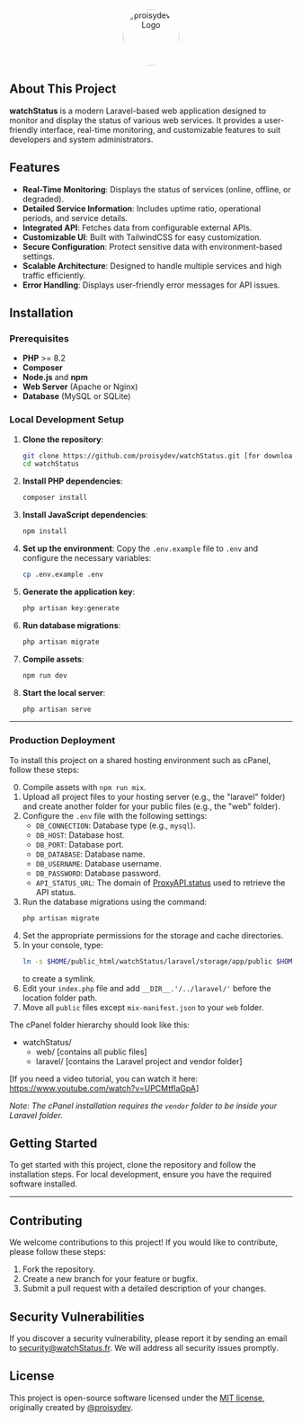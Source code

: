 <p align="center"><a href="https://proisy.dev" title="Proisy's Portfolio" target="_blank"><img src="https://avatars.githubusercontent.com/u/204402355?v=4" width="100" alt="proisydev's Logo" style="border-radius: 50%; margin-top: 15px;"></a></p>

## About This Project

**watchStatus** is a modern Laravel-based web application designed to monitor and display the status of various web services. It provides a user-friendly interface, real-time monitoring, and customizable features to suit developers and system administrators.

## Features

-   **Real-Time Monitoring**: Displays the status of services (online, offline, or degraded).
-   **Detailed Service Information**: Includes uptime ratio, operational periods, and service details.
-   **Integrated API**: Fetches data from configurable external APIs.
-   **Customizable UI**: Built with TailwindCSS for easy customization.
-   **Secure Configuration**: Protect sensitive data with environment-based settings.
-   **Scalable Architecture**: Designed to handle multiple services and high traffic efficiently.
-   **Error Handling**: Displays user-friendly error messages for API issues.

## Installation

### Prerequisites

-   **PHP** >= 8.2
-   **Composer**
-   **Node.js** and **npm**
-   **Web Server** (Apache or Nginx)
-   **Database** (MySQL or SQLite)

### Local Development Setup

1. **Clone the repository**:

    ```bash
    git clone https://github.com/proisydev/watchStatus.git [for download] or git pull origin main [for update]
    cd watchStatus
    ```

2. **Install PHP dependencies**:

    ```bash
    composer install
    ```

3. **Install JavaScript dependencies**:

    ```bash
    npm install
    ```

4. **Set up the environment**:
   Copy the `.env.example` file to `.env` and configure the necessary variables:

    ```bash
    cp .env.example .env
    ```

5. **Generate the application key**:

    ```bash
    php artisan key:generate
    ```

6. **Run database migrations**:

    ```bash
    php artisan migrate
    ```

7. **Compile assets**:

    ```bash
    npm run dev
    ```

8. **Start the local server**:
    ```bash
    php artisan serve
    ```

---

### Production Deployment

To install this project on a shared hosting environment such as cPanel, follow these steps:

0. Compile assets with `npm run mix`.
1. Upload all project files to your hosting server (e.g., the "laravel" folder) and create another folder for your public files (e.g., the "web" folder).
2. Configure the `.env` file with the following settings:
    - `DB_CONNECTION`: Database type (e.g., `mysql`).
    - `DB_HOST`: Database host.
    - `DB_PORT`: Database port.
    - `DB_DATABASE`: Database name.
    - `DB_USERNAME`: Database username.
    - `DB_PASSWORD`: Database password.
    - `API_STATUS_URL`: The domain of [ProxyAPI.status](https://github.com/proisydev/ProxyAPI.status) used to retrieve the API status.
3. Run the database migrations using the command:
    ```bash
    php artisan migrate
    ```
4. Set the appropriate permissions for the storage and cache directories.
5. In your console, type:
    ```bash
    ln -s $HOME/public_html/watchStatus/laravel/storage/app/public $HOME/public_html/watchStatus/web/storage
    ```
    to create a symlink.
6. Edit your `index.php` file and add `__DIR__.'/../laravel/'` before the location folder path.
7. Move all `public` files except `mix-manifest.json` to your `web` folder.

The cPanel folder hierarchy should look like this:

-   watchStatus/
    -   web/ [contains all public files]
    -   laravel/ [contains the Laravel project and vendor folder]

[If you need a video tutorial, you can watch it here: https://www.youtube.com/watch?v=UPCMtfIaGpA]

_Note: The cPanel installation requires the `vendor` folder to be inside your Laravel folder._

## Getting Started

To get started with this project, clone the repository and follow the installation steps. For local development, ensure you have the required software installed.

---

## Contributing

We welcome contributions to this project! If you would like to contribute, please follow these steps:

1. Fork the repository.
2. Create a new branch for your feature or bugfix.
3. Submit a pull request with a detailed description of your changes.

## Security Vulnerabilities

If you discover a security vulnerability, please report it by sending an email to [security@watchStatus.fr](mailto:security@watchStatus.fr). We will address all security issues promptly.

## License

This project is open-source software licensed under the [MIT license](https://opensource.org/licenses/MIT), originally created by [@proisydev](https://github.com/proisydev).
